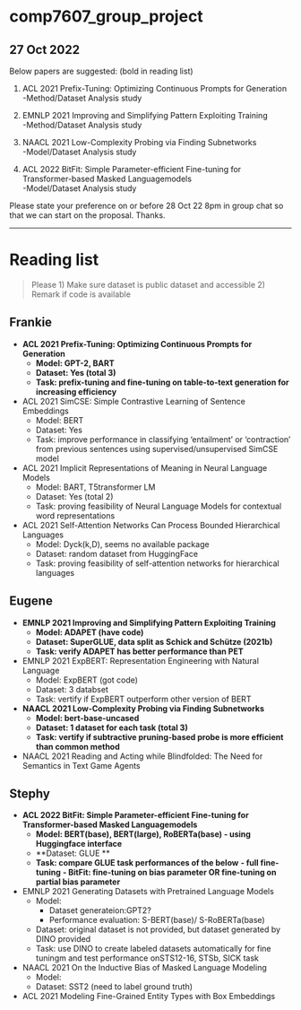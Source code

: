 # comp7607_group_project
## 27 Oct 2022 
Below papers are suggested: (bold in reading list)

1) ACL 2021 Prefix-Tuning: Optimizing Continuous Prompts for Generation <br>
-Method/Dataset Analysis study

2) EMNLP 2021 Improving and Simplifying Pattern Exploiting Training <br>
-Method/Dataset Analysis study

3) NAACL 2021 Low-Complexity Probing via Finding Subnetworks <br>
-Model/Dataset Analysis study

4) ACL 2022 BitFit: Simple Parameter-efficient Fine-tuning for Transformer-based Masked Languagemodels <br>
-Model/Dataset Analysis study

Please state your preference on or before 28 Oct 22 8pm in group chat so that we can start on the proposal. Thanks.



-------------------------------------------------------------------------------------
# Reading list 
> Please 1) Make sure dataset is public dataset and accessible 2) Remark if code is available
## Frankie
- **ACL 2021 Prefix-Tuning: Optimizing Continuous Prompts for Generation**
    - **Model: GPT-2, BART**
    - **Dataset: Yes (total 3)**
    - **Task: prefix-tuning and fine-tuning on table-to-text generation for increasing efficiency**
- ACL 2021 SimCSE: Simple Contrastive Learning of Sentence Embeddings
    - Model: BERT
    - Dataset: Yes
    - Task: improve performance in classifying ‘entailment’ or ‘contraction’ from previous sentences using supervised/unsupervised SimCSE model
- ACL 2021 Implicit Representations of Meaning in Neural Language Models
    - Model: BART, T5transformer LM
    - Dataset: Yes (total 2)
    - Task: proving feasibility of Neural Language Models for contextual word representations
- ACL 2021 Self-Attention Networks Can Process Bounded Hierarchical Languages
    - Model: Dyck(k,D), seems no available package
    - Dataset: random dataset from HuggingFace
    - Task: proving feasibility of self-attention networks for hierarchical languages
## Eugene
- **EMNLP 2021 Improving and Simplifying Pattern Exploiting Training**
    - **Model: ADAPET (have code)**
    - **Dataset: SuperGLUE, data split as Schick and Schütze (2021b)**
    - **Task: verify ADAPET has better performance than PET**
- EMNLP 2021 ExpBERT: Representation Engineering with Natural Language
    - Model: ExpBERT (got code)
    - Dataset: 3 databset
    - Task: vertify if ExpBERT outperform other version of BERT
- **NAACL 2021 Low-Complexity Probing via Finding Subnetworks**
    - **Model: bert-base-uncased**
    - **Dataset: 1 dataset for each task (total 3)**
    - **Task: vertify if subtractive pruning-based probe is more efficient than common method**
- NAACL 2021 Reading and Acting while Blindfolded: The Need for Semantics in Text Game Agents
## Stephy
- **ACL 2022 BitFit: Simple Parameter-efficient Fine-tuning for Transformer-based Masked Languagemodels**
    - **Model: BERT(base), BERT(large), RoBERTa(base) - using Huggingface interface**
    - **Dataset: GLUE **
    - **Task: compare GLUE task performances of the below**
        **- full fine-tuning**
        **- BitFit: fine-tuning on bias parameter OR fine-tuning on partial bias parameter**
- EMNLP 2021 Generating Datasets with Pretrained Language Models
    - Model: 
        - Dataset generateion:GPT2? 
        - Performance evaluation: S-BERT(base)/ S-RoBERTa(base)
    - Dataset: original dataset is not provided, but dataset generated by DINO provided
    - Task: use DINO to create labeled datasets automatically for fine tuningm and test performance onSTS12-16, STSb, SICK task
- NAACL 2021 On the Inductive Bias of Masked Language Modeling
    - Model: 
    - Dataset: SST2 (need to label ground truth)
- ACL 2021 Modeling Fine-Grained Entity Types with Box Embeddings
